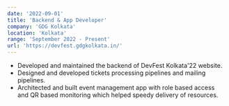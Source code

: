 ```yaml
---
date: '2022-09-01'
title: 'Backend & App Developer'
company: 'GDG Kolkata'
location: 'Kolkata'
range: 'September 2022 - Present'
url: 'https://devfest.gdgkolkata.in/'
---
```


- Developed and maintained the backend of DevFest Kolkata'22 website.
- Designed and developed tickets processing pipelines and mailing pipelines.
- Architected and built event management app with role based access and QR based monitoring which helped speedy delivery of resources.
<!-- - Communicate with multi-disciplinary teams of engineers, designers, and clients on a daily basis -->
